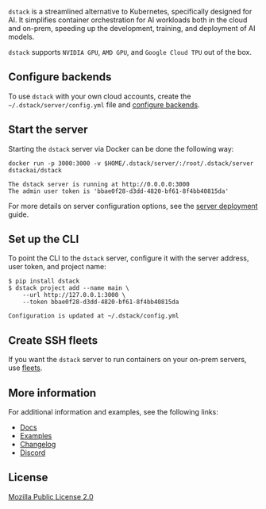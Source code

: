 `dstack` is a streamlined alternative to Kubernetes, specifically designed for AI. It simplifies container orchestration
for AI workloads both in the cloud and on-prem, speeding up the development, training, and deployment of AI models.

`dstack` supports `NVIDIA GPU`, `AMD GPU`, and `Google Cloud TPU` out of the box.

## Configure backends

To use `dstack` with your own cloud accounts, create the `~/.dstack/server/config.yml` file and 
[configure backends](https://dstack.ai/docs/reference/server/config.yml).

## Start the server

Starting the `dstack` server via Docker can be done the following way:

```shell
docker run -p 3000:3000 -v $HOME/.dstack/server/:/root/.dstack/server dstackai/dstack

The dstack server is running at http://0.0.0.0:3000
The admin user token is 'bbae0f28-d3dd-4820-bf61-8f4bb40815da'
```

For more details on server configuration options, see the
[server deployment](https://dstack.ai/docs/guides/server-deployment.md) guide.

## Set up the CLI

To point the CLI to the `dstack` server, configure it
with the server address, user token, and project name:

```shell
$ pip install dstack
$ dstack project add --name main \
    --url http://127.0.0.1:3000 \
    --token bbae0f28-d3dd-4820-bf61-8f4bb40815da
    
Configuration is updated at ~/.dstack/config.yml
```

## Create SSH fleets
    
If you want the `dstack` server to run containers on your on-prem servers,
use [fleets](https://dstack.ai/docs/concepts/fleets#ssh).

## More information

For additional information and examples, see the following links:

* [Docs](https://dstack.ai/docs)
* [Examples](https://dstack.ai/examples)
* [Changelog](https://github.com/dstackai/dstack/releases)
* [Discord](https://discord.gg/u8SmfwPpMd)
 
##  License

[Mozilla Public License 2.0](https://github.com/dstackai/dstack/blob/master/LICENSE.md)

